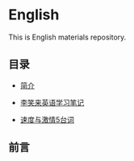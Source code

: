 # English
This is English materials  repository.

## 目录

- [简介](README.md)

- [李笑来英语学习笔记](lixiaolai-English.md)
- [速度与激情5台词](fast-five.md)



## 前言

